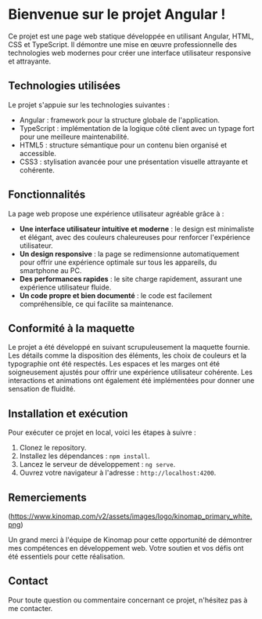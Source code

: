 
# Bienvenue sur le projet Angular !

Ce projet est une page web statique développée en utilisant Angular, HTML, CSS et TypeScript. Il démontre une mise en œuvre professionnelle des technologies web modernes pour créer une interface utilisateur responsive et attrayante.

## Technologies utilisées

Le projet s'appuie sur les technologies suivantes :

- Angular : framework pour la structure globale de l'application.
- TypeScript : implémentation de la logique côté client avec un typage fort pour une meilleure maintenabilité.
- HTML5 : structure sémantique pour un contenu bien organisé et accessible.
- CSS3 : stylisation avancée pour une présentation visuelle attrayante et cohérente.

## Fonctionnalités

La page web propose une expérience utilisateur agréable grâce à :

- **Une interface utilisateur intuitive et moderne** : le design est minimaliste et élégant, avec des couleurs chaleureuses pour renforcer l'expérience utilisateur.
- **Un design responsive** : la page se redimensionne automatiquement pour offrir une expérience optimale sur tous les appareils, du smartphone au PC.
- **Des performances rapides** : le site charge rapidement, assurant une expérience utilisateur fluide.
- **Un code propre et bien documenté** : le code est facilement compréhensible, ce qui facilite sa maintenance.

## Conformité à la maquette

Le projet a été développé en suivant scrupuleusement la maquette fournie. Les détails comme la disposition des éléments, les choix de couleurs et la typographie ont été respectés. Les espaces et les marges ont été soigneusement ajustés pour offrir une expérience utilisateur cohérente. Les interactions et animations ont également été implémentées pour donner une sensation de fluidité.

## Installation et exécution

Pour exécuter ce projet en local, voici les étapes à suivre :

1. Clonez le repository.
2. Installez les dépendances : `npm install`.
3. Lancez le serveur de développement : `ng serve`.
4. Ouvrez votre navigateur à l'adresse : `http://localhost:4200`.

## Remerciements
(https://www.kinomap.com/v2/assets/images/logo/kinomap_primary_white.png)

Un grand merci à l'équipe de Kinomap pour cette opportunité de démontrer mes compétences en développement web. Votre soutien et vos défis ont été essentiels pour cette réalisation.

## Contact

Pour toute question ou commentaire concernant ce projet, n'hésitez pas à me contacter.




